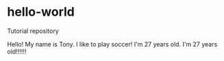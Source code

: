 # hello-world
Tutorial repository


Hello! My name is Tony. I like to play soccer!
I'm 27 years old. I'm 27 years old!!!!!!